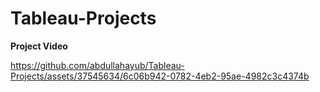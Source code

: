 # Tableau-Projects

**Project Video**

https://github.com/abdullahayub/Tableau-Projects/assets/37545634/6c06b942-0782-4eb2-95ae-4982c3c4374b

